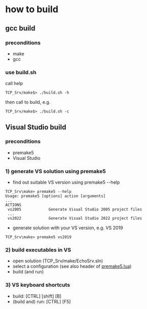 # how to build
## gcc build
### preconditions
- make
- gcc
### use build.sh
call help
````shell
TCP_Srv/make$> ./build.sh -h
````
then call to build, e.g.
````shell
TCP_Srv/make$> ./build.sh -c
````

## Visual Studio build
### preconditions
- premake5
- Visual Studio

### 1) generate VS solution using premake5
- find out suitable VS version using premake5 --help

````shell
TCP_Srv\make> premake5 --help
Usage: premake5 [options] action [arguments]
...
ACTIONS
 vs2005            Generate Visual Studio 2005 project files
 ...
 vs2022            Generate Visual Studio 2022 project files
````
- generate solution with your VS version, e.g. VS 2019
````shell
TCP_Srv\make> premake5 vs2019
````
### 2) build executables in VS
- open solution (TCP_Srv/make/EchoSrv.sln)
- select a configuration (see also header of [premake5.lua](premake5.lua))
- build (and run)

### 3) VS keyboard shortcuts
- build: [CTRL] [shift] [B]
- (build and) run: [CTRL] [F5]
